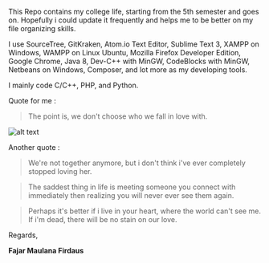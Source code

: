 This Repo contains my college life, starting from the 5th semester and goes on. Hopefully i could update it frequently and helps me to be better on my file organizing skills.

I use SourceTree, GitKraken, Atom.io Text Editor, Sublime Text 3, XAMPP on Windows, WAMPP on Linux Ubuntu, Mozilla Firefox Developer Edition, Google Chrome, Java 8, Dev-C++ with MinGW, CodeBlocks with MinGW, Netbeans on Windows, Composer, and lot more as my developing tools.

I mainly code C/C++, PHP, and Python.

Quote for me :
> The point is, we don't choose who we fall in love with.

![alt text](https://raw.githubusercontent.com/sosispanggang/kuliah/master/semangat.jpg "Lovely Girl")

Another quote :
> We're not together anymore, but i don't think i've ever completely stopped loving her.

>The saddest thing in life is meeting someone you connect with immediately then realizing you will never ever see them again.

>Perhaps it's better if i live in your heart, where the world can't see me. If i'm dead, there will be no stain on our love.

Regards,

**Fajar Maulana Firdaus**
